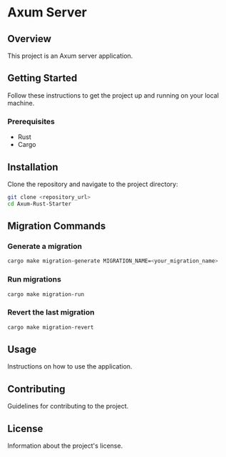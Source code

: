 # Axum Server

## Overview
This project is an Axum server application.

## Getting Started
Follow these instructions to get the project up and running on your local machine.

### Prerequisites
- Rust
- Cargo

## Installation
Clone the repository and navigate to the project directory:
```sh
git clone <repository_url>
cd Axum-Rust-Starter
```

## Migration Commands

### Generate a migration
```sh
cargo make migration-generate MIGRATION_NAME=<your_migration_name>
```

### Run migrations
```sh
cargo make migration-run
```

### Revert the last migration
```sh
cargo make migration-revert
```

## Usage
Instructions on how to use the application.

## Contributing
Guidelines for contributing to the project.

## License
Information about the project's license.